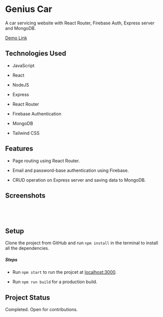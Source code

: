 <h1>Genius Car</h1>
<p>A car servicing website with React Router, Firebase Auth, Express server and MongoDB.</p>
<p><a href="https://genius-car-client-v1.web.app/">Demo Link</a></p><h2>Technologies Used</h2>
<ul>
<li>JavaScript</li>
</ul><ul>
<li>React</li>
</ul><ul>
<li>NodeJS</li>
</ul><ul>
<li>Express</li>
</ul><ul>
<li>React Router</li>
</ul><ul>
<li>Firebase Authentication</li>
</ul><ul>
<li>MongoDB</li>
</ul><ul>
<li>Tailwind CSS</li>
</ul><h2>Features</h2>
<ul>
<li>Page routing using React Router.</li>
</ul><ul>
<li>Email and password-base authentication using Firebase.</li>
</ul><ul>
<li>CRUD operation on Express server and saving data to MongoDB.</li>
</ul><h2>Screenshots</h2>
<p><img src="https://i.ibb.co/8XGgyNW/screenshot-nimbusweb-me-2022-11-05-00-03-16.png" alt=""></p><p><img src="https://i.ibb.co/VNwyfDG/screenshot-genius-car-client-v1-web-app-2022-11-05-00-06-23.png" alt=""></p><p><img src="https://i.ibb.co/vZGjCyt/screenshot-genius-car-client-v1-web-app-2022-11-05-00-06-46.png" alt=""></p><p><img src="https://i.ibb.co/hHS3rRG/screenshot-genius-car-client-v1-web-app-2022-11-05-00-07-47.png" alt=""></p><h2>Setup</h2>
<p>Clone the project from GitHub and run <code>npm install</code> in the terminal to install all the dependencies.</p><h5>Steps</h5><ul>
<li>Run <code>npm start</code> to run the projcet at <a href="javascript:void(0)">localhost:3000</a>.</li>
</ul><ul>
<li>Run <code>npm run build</code> for a production build.</li>
</ul><h2>Project Status</h2>
<p>Completed. Open for contributions.</p>
